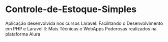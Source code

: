 # Controle-de-Estoque-Simples
Aplicação desenvolvida nos cursos Laravel: Facilitando o Desenvolvimento em PHP e Laravel ll: Mais Técnicas e WebApps Poderosas realizados na plataforma Alura
